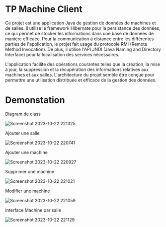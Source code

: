 # TP Machine Client 
Ce projet est une application Java de gestion de données de machines et de salles. Il utilise le framework Hibernate pour la persistance des données, ce qui permet de stocker les informations dans une base de données de manière efficace. Pour la communication à distance entre les différentes parties de l'application, le projet fait usage du protocole RMI (Remote Method Invocation). De plus, il utilise l'API JNDI (Java Naming and Directory Interface) pour la localisation des services nécessaires.

L'application facilite des opérations courantes telles que la création, la mise à jour, la suppression et la récupération des informations relatives aux machines et aux salles. L'architecture du projet semble être conçue pour permettre une utilisation distribuée et efficace de la gestion des données.
# Demonstation
Diagram de class

![Screenshot 2023-10-22 221325](https://github.com/MariamBl/TP_Machine_Client_RMI/assets/86015308/e231b9ae-79f5-401f-9822-f9a2e9bdb893)

Ajouter une salle

![Screenshot 2023-10-22 220741](https://github.com/MariamBl/TP_Machine_Client_RMI/assets/86015308/d1f12c3d-3563-4484-a3d9-dd4824273841)

Ajouter une machine

![Screenshot 2023-10-22 220927](https://github.com/MariamBl/TP_Machine_Client_RMI/assets/86015308/9526685d-ecf0-456e-8979-70200a919952)

Supprimer une machine

![Screenshot 2023-10-22 221021](https://github.com/MariamBl/TP_Machine_Client_RMI/assets/86015308/0537b9f6-db8a-4086-85e1-d6af5612e78e)


Modifier une machine

![Screenshot 2023-10-22 221059](https://github.com/MariamBl/TP_Machine_Client_RMI/assets/86015308/78d8cbba-2cb1-4672-b441-d3d497d4784f)

Interface Machine par salle

![Screenshot 2023-10-22 221129](https://github.com/MariamBl/TP_Machine_Client_RMI/assets/86015308/d9cf8293-eb5f-4f26-9cbd-a37cef000e59)



